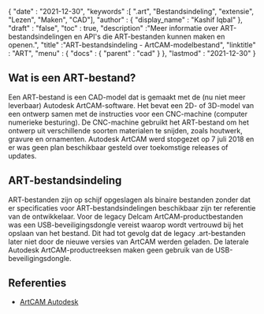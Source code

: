 {
  "date" : "2021-12-30",
  "keywords" :[ ".art", "Bestandsindeling", "extensie", "Lezen", "Maken", "CAD"],
  "author" : {
    "display_name" : "Kashif Iqbal"
},
  "draft" : "false",
  "toc" : true,
  "description" :"Meer informatie over ART-bestandsindelingen en API's die ART-bestanden kunnen maken en openen.",
  "title" :"ART-bestandsindeling - ArtCAM-modelbestand",
  "linktitle" : "ART",
  "menu" : {
    "docs" : {
      "parent" : "cad"
}
},
  "lastmod" : "2021-12-30"
}

## Wat is een ART-bestand?

Een ART-bestand is een CAD-model dat is gemaakt met de (nu niet meer leverbaar) Autodesk ArtCAM-software. Het bevat een 2D- of 3D-model van een ontwerp samen met de instructies voor een CNC-machine (computer numerieke besturing). De CNC-machine gebruikt het ART-bestand om het ontwerp uit verschillende soorten materialen te snijden, zoals houtwerk, gravure en ornamenten. Autodesk ArtCAM werd stopgezet op 7 juli 2018 en er was geen plan beschikbaar gesteld over toekomstige releases of updates.

## ART-bestandsindeling

ART-bestanden zijn op schijf opgeslagen als binaire bestanden zonder dat er specificaties voor ART-bestandsindelingen beschikbaar zijn ter referentie van de ontwikkelaar. Voor de legacy Delcam ArtCAM-productbestanden was een USB-beveiligingsdongle vereist waarop wordt vertrouwd bij het opslaan van het bestand. Dit had tot gevolg dat de legacy .art-bestanden later niet door de nieuwe versies van ArtCAM werden geladen. De laterale Autodesk ArtCAM-productreeksen maken geen gebruik van de USB-beveiligingsdongle.

## Referenties

* [ArtCAM Autodesk](https://www.autodesk.com/products/artcam/overview)


